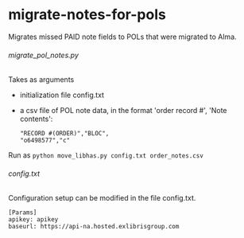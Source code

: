 # migrate-notes-for-pols
Migrates missed PAID note fields to POLs that were migrated to Alma.  

###### migrate_pol_notes.py
Takes as arguments
   - initialization file config.txt 
   - a csv file of POL note data, in the format 'order record #', 'Note contents':
      
      ```
      "RECORD #(ORDER)","BLOC",
      "o6498577","c"
      ```

Run as `python move_libhas.py config.txt order_notes.csv`

###### config.txt
Configuration setup can be modified in the file config.txt. 
```
[Params]
apikey: apikey 
baseurl: https://api-na.hosted.exlibrisgroup.com
```
